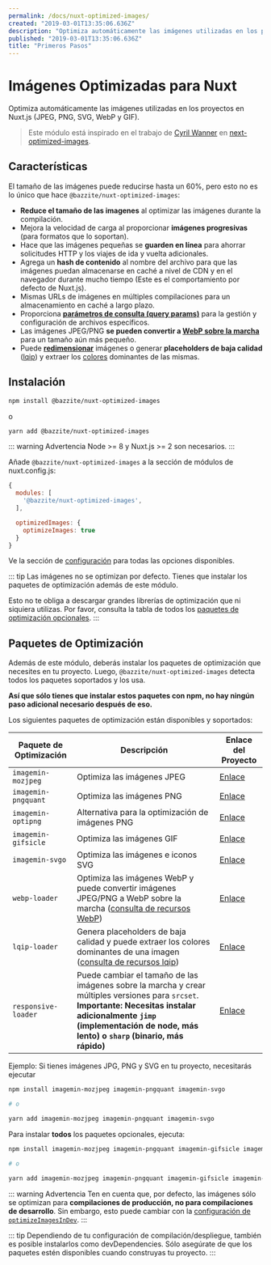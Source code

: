 ```yaml
---
permalink: /docs/nuxt-optimized-images/
created: "2019-03-01T13:35:06.636Z"
description: "Optimiza automáticamente las imágenes utilizadas en los proyectos en Nuxt.js (JPEG, PNG, SVG, WebP y GIF)"
published: "2019-03-01T13:35:06.636Z"
title: "Primeros Pasos"
---
```


<Canonical />

# Imágenes Optimizadas para Nuxt

Optimiza automáticamente las imágenes utilizadas en los proyectos en Nuxt.js (JPEG, PNG, SVG, WebP y GIF).

> Este módulo está inspirado en el trabajo de [Cyril Wanner](https://github.com/cyrilwanner) en [next-optimized-images](https://github.com/cyrilwanner/next-optimized-images).

## Características

El tamaño de las imágenes puede reducirse hasta un 60%, pero esto no es lo único que hace `@bazzite/nuxt-optimized-images`:

* **Reduce el tamaño de las imagenes** al optimizar las imágenes durante la compilación.
* Mejora la velocidad de carga al proporcionar **imágenes progresivas** (para formatos que lo soportan).
* Hace que las imágenes pequeñas se **guarden en línea** para ahorrar solicitudes HTTP y los viajes de ida y vuelta adicionales.
* Agrega un **hash de contenido** al nombre del archivo para que las imágenes puedan almacenarse en caché a nivel de CDN y en el navegador durante mucho tiempo (Este es el comportamiento por defecto de Nuxt.js).
* Mismas URLs de imágenes en múltiples compilaciones para un almacenamiento en caché a largo plazo.
* Proporciona **[parámetros de consulta (query params)](./usage/README.md#query-params)** para la gestión y configuración de archivos específicos.
* Las imágenes JPEG/PNG **se pueden convertir a [WebP sobre la marcha](./usage/README.md#webp)** para un tamaño aún más pequeño.
* Puede **[redimensionar](./usage/README.md#resize)** imágenes o generar **placeholders de baja calidad** ([lqip](./usage/README.md#lqip)) y extraer los [colores](./usage/README.md#lqip-colors) dominantes de las mismas.

## Instalación

```bash 
npm install @bazzite/nuxt-optimized-images
```

o

```bash 
yarn add @bazzite/nuxt-optimized-images
```

::: warning Advertencia
Node >= 8 y Nuxt.js >= 2 son necesarios.
:::


Añade `@bazzite/nuxt-optimized-images` a la sección de módulos de nuxt.config.js:

```js
{
  modules: [
    '@bazzite/nuxt-optimized-images',
  ],

  optimizedImages: {
    optimizeImages: true
  }
}
```

Ve la sección de [configuración](./configuration/README.md) para todas las opciones disponibles.


::: tip
Las imágenes no se optimizan por defecto. Tienes que instalar los paquetes de optimización además de este módulo.

Esto no te obliga a descargar grandes librerías de optimización que ni siquiera utilizas. Por favor, consulta la tabla de todos los [paquetes de optimización opcionales](#paquetes-de-optimizacion).
:::

## Paquetes de Optimización

Además de este módulo, deberás instalar los paquetes de optimización que necesites en tu proyecto. Luego, `@bazzite/nuxt-optimized-images` detecta todos los paquetes soportados y los usa.

**Así que sólo tienes que instalar estos paquetes con npm, no hay ningún paso adicional necesario después de eso.**

Los siguientes paquetes de optimización están disponibles y soportados:

| Paquete de Optimización | Descripción                                                                                                                                                                                             | Enlace del Proyecto             |
|----------------------|---------------------------------------------------------------------------------------------------------------------------------------------------------------------------------------------------------|---------------------------|
| `imagemin-mozjpeg`   | Optimiza las imágenes JPEG                                                                                                                                                                                   | [Enlace][imagemin-mozjpeg]  |
| `imagemin-pngquant`  | Optimiza las imágenes PNG                                                                                                                                                                                    | [Enlace][imagemin-pngquant] |
| `imagemin-optipng`   | Alternativa para la optimización de imágenes PNG                                                                                                                                                                   | [Enlace][imagemin-optipng]  |
| `imagemin-gifsicle`  | Optimiza las imágenes GIF                                                                                                                                                                                    | [Enlace][imagemin-gifsicle] |
| `imagemin-svgo`      | Optimiza las imágenes e iconos SVG                                                                                                                                                                          | [Enlace][imagemin-svgo]     |
| `webp-loader`        | Optimiza las imágenes WebP y puede convertir imágenes JPEG/PNG a WebP sobre la marcha ([consulta de recursos WebP](./usage/README.md#webp))                                                                                       | [Enlace][webp-loader]       |
| `lqip-loader`        | Genera placeholders de baja calidad y puede extraer los colores dominantes de una imagen ([consulta de recursos lqip](./usage/README.md#lqip))                                                                       | [Enlace][lqip-loader]       |
| `responsive-loader`  | Puede cambiar el tamaño de las imágenes sobre la marcha y crear múltiples versiones para `srcset`. **Importante: Necesitas instalar adicionalmente `jimp` (implementación de node, más lento) o `sharp` (binario, más rápido)** | [Enlace][responsive-loader] |

Ejemplo: Si tienes imágenes JPG, PNG y SVG en tu proyecto, necesitarás ejecutar

```bash
npm install imagemin-mozjpeg imagemin-pngquant imagemin-svgo

# o

yarn add imagemin-mozjpeg imagemin-pngquant imagemin-svgo
```

Para instalar **todos** los paquetes opcionales, ejecuta:

```bash
npm install imagemin-mozjpeg imagemin-pngquant imagemin-gifsicle imagemin-svgo  webp-loader lqip-loader responsive-loader jimp

# o

yarn add imagemin-mozjpeg imagemin-pngquant imagemin-gifsicle imagemin-svgo  webp-loader lqip-loader responsive-loader jimp
```

::: warning Advertencia
Ten en cuenta que, por defecto, las imágenes sólo se optimizan para **compilaciones de producción, no para compilaciones de desarrollo**. Sin embargo, esto puede cambiar con la [configuración de `optimizeImagesInDev`](./configuration/README.md#optimizeimagesindev).
:::

::: tip
Dependiendo de tu configuración de compilación/despliegue, también es posible instalarlos como devDependencies. Sólo asegúrate de que los paquetes estén disponibles cuando construyas tu proyecto.
:::


[imagemin-mozjpeg]: https://www.npmjs.com/package/imagemin-mozjpeg
[imagemin-pngquant]: https://www.npmjs.com/package/imagemin-pngquant
[imagemin-optipng]: https://www.npmjs.com/package/imagemin-optipng
[imagemin-gifsicle]: https://www.npmjs.com/package/imagemin-gifsicle
[imagemin-svgo]: https://www.npmjs.com/package/imagemin-svgo
[webp-loader]: https://www.npmjs.com/package/webp-loader
[lqip-loader]: https://www.npmjs.com/package/lqip-loader
[responsive-loader]: https://www.npmjs.com/package/responsive-loader
